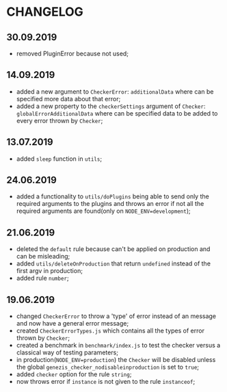 # CHANGELOG

## 30.09.2019

- removed PluginError because not used;

## 14.09.2019

- added a new argument to `CheckerError`: `additionalData` where can be specified more data about that error;
- added a new property to the `checkerSettings` argument of `Checker`: `globalErrorAdditionalData` where can be
specified data to be added to every error thrown by `Checker`;

## 13.07.2019

- added `sleep` function in `utils`;

## 24.06.2019

- added a functionality to `utils/doPlugins` being able to send only the required arguments to the plugins and throws an
error if not all the required arguments are found(only on `NODE_ENV=development`);

## 21.06.2019

- deleted the `default` rule because can't be applied on production and can be misleading;
- added `utils/deleteOnProduction` that return `undefined` instead of the first argv in production;
- added rule `number`;

## 19.06.2019

- changed `CheckerError` to throw a 'type' of error instead of an message and now have a general error message;
- created `CheckerErrorTypes.js` which contains all the types of error thrown by `Checker`;
- created a benchmark in `benchmark/index.js` to test the checker versus a classical way of testing parameters;
- in production(`NODE_ENV=production`) the `Checker` will be disabled unless the global `genezis_checker_nodisableinproduction` is set to `true`;
- added `checker` option for the rule `string`;
- now throws error if `instance` is not given to the rule `instanceof`;
